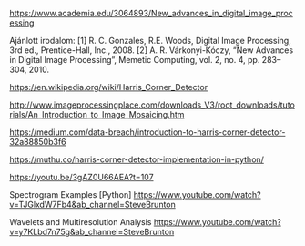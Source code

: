 

https://www.academia.edu/3064893/New_advances_in_digital_image_processing





Ajánlott irodalom:
[1] R. C. Gonzales, R.E. Woods, Digital Image Processing, 3rd ed., Prentice-Hall, Inc., 2008.
[2] A. R. Várkonyi-Kóczy, “New Advances in Digital Image Processing”, Memetic Computing,
vol. 2, no. 4, pp. 283–304, 2010. 



https://en.wikipedia.org/wiki/Harris_Corner_Detector

http://www.imageprocessingplace.com/downloads_V3/root_downloads/tutorials/An_Introduction_to_Image_Mosaicing.htm

https://medium.com/data-breach/introduction-to-harris-corner-detector-32a88850b3f6

https://muthu.co/harris-corner-detector-implementation-in-python/

https://youtu.be/3gAZ0U66AEA?t=107

Spectrogram Examples [Python]
https://www.youtube.com/watch?v=TJGlxdW7Fb4&ab_channel=SteveBrunton


Wavelets and Multiresolution Analysis
https://www.youtube.com/watch?v=y7KLbd7n75g&ab_channel=SteveBrunton
